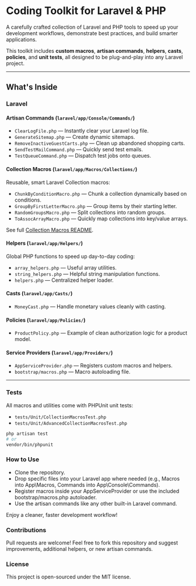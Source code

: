# Coding Toolkit for Laravel & PHP

A carefully crafted collection of Laravel and PHP tools to speed up your development workflows, demonstrate best practices, and build smarter applications.

This toolkit includes **custom macros**, **artisan commands**, **helpers**, **casts**, **policies**, and **unit tests**, all designed to be plug-and-play into any Laravel project.

---

## What's Inside

### Laravel

#### Artisan Commands (`laravel/app/Console/Commands/`)

- `ClearLogFile.php` — Instantly clear your Laravel log file.
- `GenerateSitemap.php` — Create dynamic sitemaps.
- `RemoveInactiveGuestCarts.php` — Clean up abandoned shopping carts.
- `SendTestMailCommand.php` — Quickly send test emails.
- `TestQueueCommand.php` — Dispatch test jobs onto queues.

#### Collection Macros (`laravel/app/Macros/Collections/`)

Reusable, smart Laravel Collection macros:

- `ChunkByConditionMacro.php` — Chunk a collection dynamically based on conditions.
- `GroupByFirstLetterMacro.php` — Group items by their starting letter.
- `RandomGroupsMacro.php` — Split collections into random groups.
- `ToAssocArrayMacro.php` — Quickly map collections into key/value arrays.

See full [Collection Macros README](laravel/app/Macros/Collections/README.md).

#### Helpers (`laravel/app/Helpers/`)

Global PHP functions to speed up day-to-day coding:

- `array_helpers.php` — Useful array utilities.
- `string_helpers.php` — Helpful string manipulation functions.
- `helpers.php` — Centralized helper loader.

#### Casts (`laravel/app/Casts/`)

- `MoneyCast.php` — Handle monetary values cleanly with casting.

#### Policies (`laravel/app/Policies/`)

- `ProductPolicy.php` — Example of clean authorization logic for a product model.

#### Service Providers (`laravel/app/Providers/`)

- `AppServiceProvider.php` — Registers custom macros and helpers.
- `bootstrap/macros.php` — Macro autoloading file.

---

### Tests

All macros and utilities come with PHPUnit unit tests:

- `tests/Unit/CollectionMacrosTest.php`
- `tests/Unit/AdvancedCollectionMacrosTest.php`

```bash
php artisan test
# or
vendor/bin/phpunit
```

### How to Use

- Clone the repository.
- Drop specific files into your Laravel app where needed (e.g., Macros into App\Macros, Commands into App\Console\Commands).
- Register macros inside your AppServiceProvider or use the included bootstrap/macros.php autoloader.
- Use the artisan commands like any other built-in Laravel command.

Enjoy a cleaner, faster development workflow!

### Contributions
Pull requests are welcome! Feel free to fork this repository and suggest improvements, additional helpers, or new artisan commands.

### License
This project is open-sourced under the MIT license.
